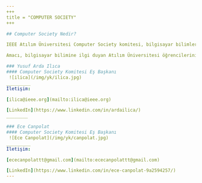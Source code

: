 ```yaml
---
+++
title = "COMPUTER SOCIETY"
+++

## Computer Society Nedir?

IEEE Atılım Üniversitesi Computer Society komitesi, bilgisayar bilimlerinin kapsadığı tüm konular hakkında etkinlikler, eğitimler ve yarışmalar düzenler. 

Amacı, bilgisayar bilimine ilgi duyan Atılım Üniversitesi öğrencilerini bu alanda daha kapsamlı şekilde bilgilendirmek, eğitim vermek ve sektördeki deneyimli insanlar ile tanıştırmaktır.

### Yusuf Arda Ilıca
#### Computer Society Komitesi Eş Başkanı
 ![ilica](/img/yk/ilica.jpg)
_________
İletişim:

[ilica@ieee.org](mailto:ilica@ieee.org)

[LinkedIn](https://www.linkedin.com/in/ardailica/)
________

### Ece Canpolat
#### Computer Society Komitesi Eş Başkanı
 ![Ece Canpolat](/img/yk/canpolat.jpg)
_________
İletişim:

[ececanpolattt@gmail.com](mailto:ececanpolattt@gmail.com)

[LinkedIn](https://www.linkedin.com/in/ece-canpolat-9a2594257/)
---
```

